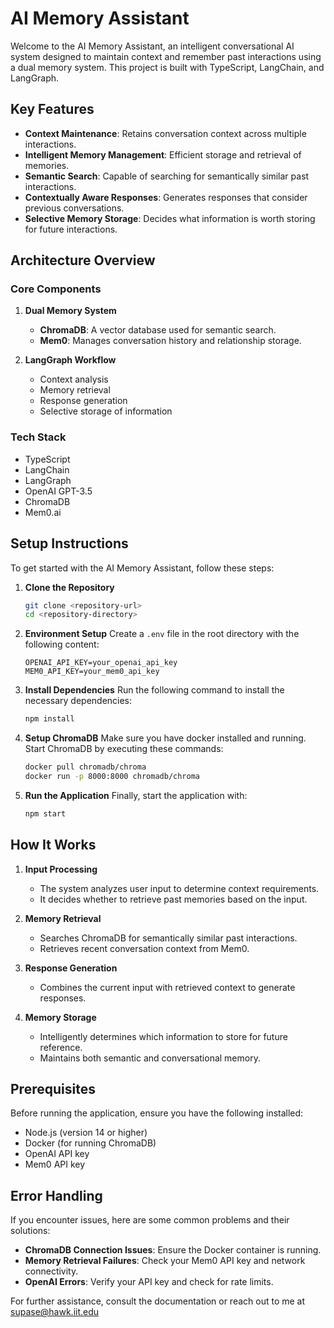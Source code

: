# AI Memory Assistant

Welcome to the AI Memory Assistant, an intelligent conversational AI system designed to maintain context and remember past interactions using a dual memory system. This project is built with TypeScript, LangChain, and LangGraph.

## Key Features

- **Context Maintenance**: Retains conversation context across multiple interactions.
- **Intelligent Memory Management**: Efficient storage and retrieval of memories.
- **Semantic Search**: Capable of searching for semantically similar past interactions.
- **Contextually Aware Responses**: Generates responses that consider previous conversations.
- **Selective Memory Storage**: Decides what information is worth storing for future interactions.

## Architecture Overview

### Core Components
1. **Dual Memory System**
   - **ChromaDB**: A vector database used for semantic search.
   - **Mem0**: Manages conversation history and relationship storage.

2. **LangGraph Workflow**
   - Context analysis
   - Memory retrieval
   - Response generation
   - Selective storage of information

### Tech Stack
- TypeScript
- LangChain
- LangGraph
- OpenAI GPT-3.5
- ChromaDB
- Mem0.ai

## Setup Instructions

To get started with the AI Memory Assistant, follow these steps:

1. **Clone the Repository**
   ```bash
   git clone <repository-url>
   cd <repository-directory>
   ```

2. **Environment Setup**
   Create a `.env` file in the root directory with the following content:
   ```plaintext
   OPENAI_API_KEY=your_openai_api_key
   MEM0_API_KEY=your_mem0_api_key
   ```

3. **Install Dependencies**
   Run the following command to install the necessary dependencies:
   ```bash
   npm install
   ```

4. **Setup ChromaDB**
  Make sure you have docker installed and running.
   Start ChromaDB by executing these commands:
   ```bash
   docker pull chromadb/chroma
   docker run -p 8000:8000 chromadb/chroma
   ```

5. **Run the Application**
   Finally, start the application with:
   ```bash
   npm start
   ```

## How It Works

1. **Input Processing**
   - The system analyzes user input to determine context requirements.
   - It decides whether to retrieve past memories based on the input.

2. **Memory Retrieval**
   - Searches ChromaDB for semantically similar past interactions.
   - Retrieves recent conversation context from Mem0.

3. **Response Generation**
   - Combines the current input with retrieved context to generate responses.

4. **Memory Storage**
   - Intelligently determines which information to store for future reference.
   - Maintains both semantic and conversational memory.

## Prerequisites

Before running the application, ensure you have the following installed:

- Node.js (version 14 or higher)
- Docker (for running ChromaDB)
- OpenAI API key
- Mem0 API key

## Error Handling

If you encounter issues, here are some common problems and their solutions:
- **ChromaDB Connection Issues**: Ensure the Docker container is running.
- **Memory Retrieval Failures**: Check your Mem0 API key and network connectivity.
- **OpenAI Errors**: Verify your API key and check for rate limits.

For further assistance, consult the documentation or reach out to me at supase@hawk.iit.edu

